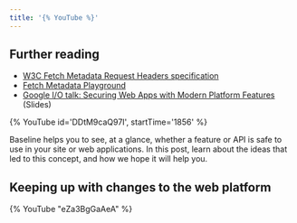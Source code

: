 ```yaml
---
title: '{% YouTube %}'
---
```

## Further reading

- [W3C Fetch Metadata Request Headers specification](https://www.w3.org/TR/fetch-metadata/)
- [Fetch Metadata Playground](https://secmetadata.appspot.com/)
- [Google I/O talk: Securing Web Apps with Modern Platform Features](https://webappsec.dev/assets/pub/Google_IO-Securing_Web_Apps_with_Modern_Platform_Features.pdf) (Slides)

{% YouTube id='DDtM9caQ97I', startTime='1856' %}

Baseline helps you to see, at a glance, whether a feature or API is safe to use in your site or web applications. In this post, learn about the ideas that led to this concept, and how we hope it will help you.

## Keeping up with changes to the web platform

{% YouTube "eZa3BgGaAeA" %}